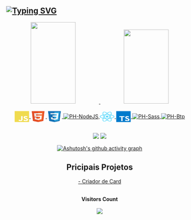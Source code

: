 ## [![Typing SVG](https://readme-typing-svg.herokuapp.com/?color=628FDB&size=35&center=true&vCenter=true&width=1000&lines=Hello,+my+name+is+Paulo+Henrique;I'm+22+years+old;I'm+from+Brazil;I+Course+systems+analysis+and+development;Be+Welcome!+:%29)](https://git.io/typing-svg)

<div align="center">
  <a href="https://github.com/Paulo-Henrique21">
  <img height="220em" width="49%" src="https://github-readme-stats.vercel.app/api?username=Paulo-Henrique21&show_icons=true&theme=tokyonight&include_all_commits=true&count_private=true"/>
  <img height="200em" width="49%" src="https://github-readme-stats.vercel.app/api/top-langs/?username=Paulo-Henrique21&layout=compact&langs_count=7&theme=tokyonight"/>
</div>
<div align="center"><br>
  <img align="center" alt="PH-Js" height="30" width="40" src="https://raw.githubusercontent.com/devicons/devicon/master/icons/javascript/javascript-plain.svg">
  <img align="center" alt="PH-HTML" height="30" width="40" src="https://raw.githubusercontent.com/devicons/devicon/master/icons/html5/html5-original.svg">
  <img align="center" alt="PH-CSS" height="30" width="40" src="https://raw.githubusercontent.com/devicons/devicon/master/icons/css3/css3-original.svg">
  <img align="center" alt="PH-NodeJS" height="30" width="40" src="https://cdn.jsdelivr.net/gh/devicons/devicon/icons/nodejs/nodejs-original.svg" />
  <img align="center" alt="PH-React" height="30" width="40" src="https://raw.githubusercontent.com/devicons/devicon/master/icons/react/react-original.svg">
  <img align="center" alt="PH-Ts" height="30" width="40" src="https://raw.githubusercontent.com/devicons/devicon/master/icons/typescript/typescript-plain.svg">
  <img align="center" alt="PH-Sass" height="30" width="40" src="https://cdn.jsdelivr.net/gh/devicons/devicon/icons/sass/sass-original.svg" /> 
  <img align="center" alt="PH-Btp" height="30" width="40" src="https://cdn.jsdelivr.net/gh/devicons/devicon/icons/bootstrap/bootstrap-original.svg" />
          



</div>
  
  ##
 
<div align="center"> 
  <a href = "mailto:ph.santc2@gmail.com"><img src="https://img.shields.io/badge/-Gmail-%23333?style=for-the-badge&logo=gmail&logoColor=white" target="_blank"></a>
  <a href="https://www.linkedin.com/in/paulo-henrique-souza-dev/" target="_blank"><img src="https://img.shields.io/badge/-LinkedIn-%230077B5?style=for-the-badge&logo=linkedin&logoColor=white" target="_blank"></a> 
  
  [![Ashutosh's github activity graph](https://github-readme-activity-graph.cyclic.app/graph?username=Paulo-Henrique21&bg_color=none&color=628FDB&line=628FDB&point=#1A1B27&area=true&hide_border=true)](https://github.com/ashutosh00710/github-readme-activity-graph)
 
</div>
  <h2 align="center">Pricipais Projetos</h2>
<div align="center">
<a href="https://organo-alura-five.vercel.app/" target="_blank">- Criador de Card</a> 
</div>


<div align="center">
<br><p align="center"><b>Visitors Count</b></p>  
<p align="center"><img align="center" src="https://profile-counter.glitch.me/{Paulo-Henrique21}/count.svg" /></p> 
<br>
</div>


